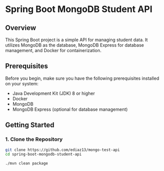 # Spring Boot MongoDB Student API

## Overview

This Spring Boot project is a simple API for managing student data. It utilizes MongoDB as the database, MongoDB Express for database management, and Docker for containerization.
## Prerequisites

Before you begin, make sure you have the following prerequisites installed on your system:

- Java Development Kit (JDK) 8 or higher
- Docker
- MongoDB
- MongoDB Express (optional for database management)

## Getting Started

### 1. Clone the Repository

```bash
git clone https://github.com/ediaz13/mongo-test-api
cd spring-boot-mongodb-student-api

./mvn clean package

